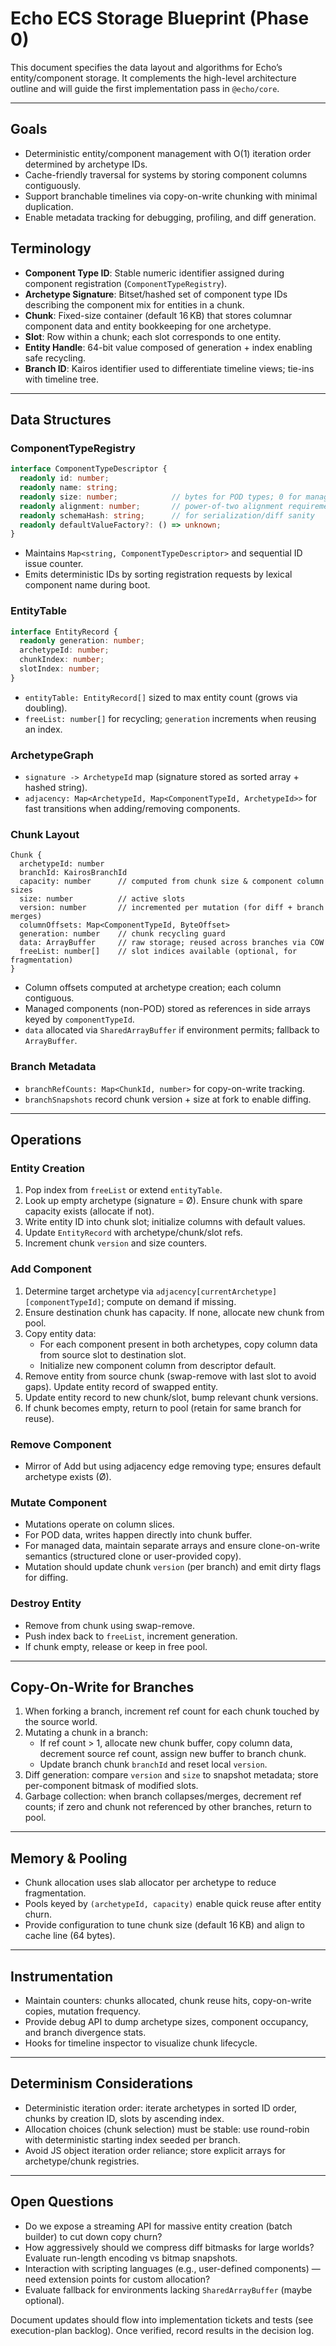 # Echo ECS Storage Blueprint (Phase 0)

This document specifies the data layout and algorithms for Echo’s entity/component storage. It complements the high-level architecture outline and will guide the first implementation pass in `@echo/core`.

---

## Goals
- Deterministic entity/component management with O(1) iteration order determined by archetype IDs.
- Cache-friendly traversal for systems by storing component columns contiguously.
- Support branchable timelines via copy-on-write chunking with minimal duplication.
- Enable metadata tracking for debugging, profiling, and diff generation.

## Terminology
- **Component Type ID**: Stable numeric identifier assigned during component registration (`ComponentTypeRegistry`).
- **Archetype Signature**: Bitset/hashed set of component type IDs describing the component mix for entities in a chunk.
- **Chunk**: Fixed-size container (default 16 KB) that stores columnar component data and entity bookkeeping for one archetype.
- **Slot**: Row within a chunk; each slot corresponds to one entity.
- **Entity Handle**: 64-bit value composed of generation + index enabling safe recycling.
- **Branch ID**: Kairos identifier used to differentiate timeline views; tie-ins with timeline tree.

---

## Data Structures

### ComponentTypeRegistry
```ts
interface ComponentTypeDescriptor {
  readonly id: number;
  readonly name: string;
  readonly size: number;            // bytes for POD types; 0 for managed objects
  readonly alignment: number;       // power-of-two alignment requirement
  readonly schemaHash: string;      // for serialization/diff sanity
  readonly defaultValueFactory?: () => unknown;
}
```
- Maintains `Map<string, ComponentTypeDescriptor>` and sequential ID issue counter.
- Emits deterministic IDs by sorting registration requests by lexical component name during boot.

### EntityTable
```ts
interface EntityRecord {
  readonly generation: number;
  archetypeId: number;
  chunkIndex: number;
  slotIndex: number;
}
```
- `entityTable: EntityRecord[]` sized to max entity count (grows via doubling).
- `freeList: number[]` for recycling; `generation` increments when reusing an index.

### ArchetypeGraph
- `signature -> ArchetypeId` map (signature stored as sorted array + hashed string).
- `adjacency: Map<ArchetypeId, Map<ComponentTypeId, ArchetypeId>>` for fast transitions when adding/removing components.

### Chunk Layout
```
Chunk {
  archetypeId: number
  branchId: KairosBranchId
  capacity: number      // computed from chunk size & component column sizes
  size: number          // active slots
  version: number       // incremented per mutation (for diff + branch merges)
  columnOffsets: Map<ComponentTypeId, ByteOffset>
  generation: number    // chunk recycling guard
  data: ArrayBuffer     // raw storage; reused across branches via COW
  freeList: number[]    // slot indices available (optional, for fragmentation)
}
```
- Column offsets computed at archetype creation; each column contiguous.
- Managed components (non-POD) stored as references in side arrays keyed by `componentTypeId`.
- `data` allocated via `SharedArrayBuffer` if environment permits; fallback to `ArrayBuffer`.

### Branch Metadata
- `branchRefCounts: Map<ChunkId, number>` for copy-on-write tracking.
- `branchSnapshots` record chunk version + size at fork to enable diffing.

---

## Operations

### Entity Creation
1. Pop index from `freeList` or extend `entityTable`.
2. Look up empty archetype (signature = Ø). Ensure chunk with spare capacity exists (allocate if not).
3. Write entity ID into chunk slot; initialize columns with default values.
4. Update `EntityRecord` with archetype/chunk/slot refs.
5. Increment chunk `version` and size counters.

### Add Component
1. Determine target archetype via `adjacency[currentArchetype][componentTypeId]`; compute on demand if missing.
2. Ensure destination chunk has capacity. If none, allocate new chunk from pool.
3. Copy entity data:
   - For each component present in both archetypes, copy column data from source slot to destination slot.
   - Initialize new component column from descriptor default.
4. Remove entity from source chunk (swap-remove with last slot to avoid gaps). Update entity record of swapped entity.
5. Update entity record to new chunk/slot, bump relevant chunk versions.
6. If chunk becomes empty, return to pool (retain for same branch for reuse).

### Remove Component
- Mirror of Add but using adjacency edge removing type; ensures default archetype exists (Ø).

### Mutate Component
- Mutations operate on column slices.
- For POD data, writes happen directly into chunk buffer.
- For managed data, maintain separate arrays and ensure clone-on-write semantics (structured clone or user-provided copy).
- Mutation should update chunk `version` (per branch) and emit dirty flags for diffing.

### Destroy Entity
- Remove from chunk using swap-remove.
- Push index back to `freeList`, increment generation.
- If chunk empty, release or keep in free pool.

---

## Copy-On-Write for Branches
1. When forking a branch, increment ref count for each chunk touched by the source world.
2. Mutating a chunk in a branch:
   - If ref count > 1, allocate new chunk buffer, copy column data, decrement source ref count, assign new buffer to branch chunk.
   - Update branch chunk `branchId` and reset local `version`.
3. Diff generation: compare `version` and `size` to snapshot metadata; store per-component bitmask of modified slots.
4. Garbage collection: when branch collapses/merges, decrement ref counts; if zero and chunk not referenced by other branches, return to pool.

---

## Memory & Pooling
- Chunk allocation uses slab allocator per archetype to reduce fragmentation.
- Pools keyed by `(archetypeId, capacity)` enable quick reuse after entity churn.
- Provide configuration to tune chunk size (default 16 KB) and align to cache line (64 bytes).

---

## Instrumentation
- Maintain counters: chunks allocated, chunk reuse hits, copy-on-write copies, mutation frequency.
- Provide debug API to dump archetype sizes, component occupancy, and branch divergence stats.
- Hooks for timeline inspector to visualize chunk lifecycle.

---

## Determinism Considerations
- Deterministic iteration order: iterate archetypes in sorted ID order, chunks by creation ID, slots by ascending index.
- Allocation choices (chunk selection) must be stable: use round-robin with deterministic starting index seeded per branch.
- Avoid JS object iteration order reliance; store explicit arrays for archetype/chunk registries.

---

## Open Questions
- Do we expose a streaming API for massive entity creation (batch builder) to cut down copy churn?
- How aggressively should we compress diff bitmasks for large worlds? Evaluate run-length encoding vs bitmap snapshots.
- Interaction with scripting languages (e.g., user-defined components) — need extension points for custom allocation?
- Evaluate fallback for environments lacking `SharedArrayBuffer` (maybe optional).

Document updates should flow into implementation tickets and tests (see execution-plan backlog). Once verified, record results in the decision log.
